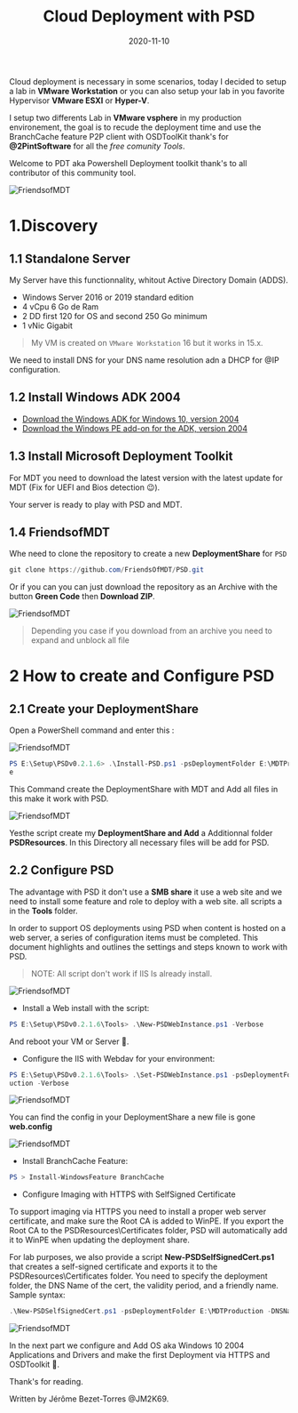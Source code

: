 ﻿---
layout: single
title: "Cloud Deployment with PSD"
date: 2020-11-10
tags: 
  - Powershell
  - VMware
  - 'Microsoft Deployment Toolkit'
  - PSD
categories:
  - Powershell
  - Operating System
published: true
comments: true
author_profile: true
header:
  teaserlogo:
  teaser: ''
  image: img/headers/mountain03_1920x500.jpg
  caption:
gallery:

  - image_path: ''
    url: ''
    title: ''
toc: true
toc_sticky: true
toc_label: "Table of content"
---

Cloud deployment is necessary in some scenarios, today I decided to setup a lab in **VMware Workstation** or you can also setup your lab in you favorite Hypervisor **VMware ESXI** or **Hyper-V**.

I setup two differents Lab in **VMware vsphere** in my production environement, the goal is to recude the deployment time and use the BranchCache feature P2P client with OSDToolKit thank's for **@2PintSoftware** for all the *free comunity Tools*.

Welcome to PDT aka Powershell Deployment toolkit thank's to all contributor of this community tool.

![FriendsofMDT](/img/PSD1.png)

 
# 1.Discovery

## 1.1 Standalone Server

My Server  have this functionnality, whitout Active Directory Domain (ADDS).

* Windows Server 2016 or 2019 standard edition 
* 4 vCpu 6 Go de Ram
* 2 DD first 120 for OS and second 250 Go minimum 
* 1 vNic Gigabit

> My VM is created on `VMware Workstation` 16 but it works in 15.x.

We need to install DNS for your DNS name resolution adn a DHCP for @IP configuration.

## 1.2 Install Windows ADK 2004

* [Download the Windows ADK for Windows 10, version 2004](https://go.microsoft.com/fwlink/?linkid=2120254)
* [Download the Windows PE add-on for the ADK, version 2004](https://docs.microsoft.com/en-us/windows-hardware/get-started/what-s-new-in-kits-and-tools)

## 1.3 Install Microsoft Deployment Toolkit

For MDT you need to download the latest version with the latest update for MDT (Fix for UEFI and Bios detection 😉).

Your server is ready to play with PSD and MDT.

## 1.4 FriendsofMDT

Whe need to clone the repository to create a new **DeploymentShare** for `PSD`

```powershell
git clone https://github.com/FriendsOfMDT/PSD.git
```

Or if you can you can just download the repository as an Archive with the button **Green Code** then **Download ZIP**.

![FriendsofMDT](/img/PSD2.PNG)

> Depending you case if you download from an archive you need to expand and unblock all file

# 2 How to create and Configure PSD

## 2.1 Create your DeploymentShare

Open a PowerShell command and enter this :

![FriendsofMDT](/img/PSD3.PNG)

```powershell
PS E:\Setup\PSDv0.2.1.6> .\Install-PSD.ps1 -psDeploymentFolder E:\MDTProduction -psDeploymentShare MDTProduction -Verbos
e
```
This Command create the DeploymentShare with MDT and Add all files in this make it work with PSD.

![FriendsofMDT](/img/PSD4.PNG)

Yesthe script create my **DeploymentShare and Add** a Additionnal folder **PSDResources**. In this Directory all necessary files will be add for PSD.

## 2.2 Configure PSD

The advantage with PSD it don't use a **SMB share** it use a web site and we need to install some feature and role to deploy with a web site. all scripts a in the **Tools** folder.

In order to support OS deployments using PSD when content is hosted on a web server, a series of configuration items must be completed. This document highlights and outlines the settings and steps known to work with PSD.

> NOTE: All script don't work if IIS Is already install.

![FriendsofMDT](/img/PSD5.PNG)
* Install a Web install with the script: 
```powershell
PS E:\Setup\PSDv0.2.1.6\Tools> .\New-PSDWebInstance.ps1 -Verbose
``` 
And reboot your VM or Server 🤨.

* Configure the IIS with Webdav for your environment: 
```powershell
PS E:\Setup\PSDv0.2.1.6\Tools> .\Set-PSDWebInstance.ps1 -psDeploymentFolder E:\MDTProduction -psVirtualDirectory MDTProd
uction -Verbose
``` 
![FriendsofMDT](/img/PSD6.PNG)

You can find the config in your DeploymentShare a new file is gone **web.config**

![FriendsofMDT](/img/PSD7.PNG)

* Install BranchCache Feature: 
```powershell
PS > Install-WindowsFeature BranchCache
```
* Configure Imaging with HTTPS with SelfSigned Certificate

To support imaging via HTTPS you need to install a proper web server certificate, and make sure the Root CA is added to WinPE. If you export the Root CA to the PSDResources\Certificates folder, PSD will automatically add it to WinPE when updating the deployment share.

For lab purposes, we also provide a script **New-PSDSelfSignedCert.ps1** that creates a self-signed certificate and exports it to the PSDResources\Certificates folder. You need to specify the deployment folder, the DNS Name of the cert, the validity period, and a friendly name. Sample syntax:
```powershell
.\New-PSDSelfSignedCert.ps1 -psDeploymentFolder E:\MDTProduction -DNSName mdt01.jm2k69.loc -ValidityPeriod 2 -FriendlyName PSDCert

```
![FriendsofMDT](/img/PSD8.PNG)

In the next part we configure and Add OS aka Windows 10 2004 Applications and Drivers and make the first Deployment via HTTPS and OSDToolkit 🤗.

Thank's for reading.

Written by Jérôme Bezet-Torres @JM2K69.
